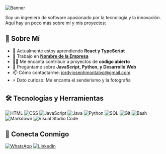 ![Banner](https://mi-banner-url.com/banner.jpg)

Soy un ingeniero de software apasionado por la tecnología y la innovación. Aquí hay un poco más sobre mí y mis proyectos:

## 🚀 Sobre Mí

- 🌱 Actualmente estoy aprendiendo **React y TypeScript**
- 💼 Trabajo en **[Nombre de la Empresa](https://empresa.com)**
- 🧑‍💻 Me encanta contribuir a proyectos de **código abierto**
- 💬 Pregúntame sobre **JavaScript, Python, y Desarrollo Web**
- 📫 Cómo contactarme: [jordyjosephmontalvo@gmail.com](mailto:jordyjosephmontalvo@gmail.com)
- ⚡ Dato curioso: Me encanta el senderismo y la fotografía

## 🛠️ Tecnologías y Herramientas

![HTML](https://img.shields.io/badge/-HTML-E34F26?style=flat-square&logo=html5&logoColor=white)
![CSS](https://img.shields.io/badge/-CSS-1572B6?style=flat-square&logo=css3&logoColor=white)
![JavaScript](https://img.shields.io/badge/-JavaScript-black?style=flat-square&logo=javascript)
![Java](https://img.shields.io/badge/-Java-007396?style=flat-square&logo=java&logoColor=white)
![Python](https://img.shields.io/badge/-Python-3776AB?style=flat-square&logo=python&logoColor=white)
![SQL](https://img.shields.io/badge/-SQL-4479A1?style=flat-square&logo=sql&logoColor=white)
![Git](https://img.shields.io/badge/-Git-F05032?style=flat-square&logo=git&logoColor=white)
![Bash](https://img.shields.io/badge/-Bash-4EAA25?style=flat-square&logo=gnu-bash&logoColor=white)
![Markdown](https://img.shields.io/badge/-Markdown-000000?style=flat-square&logo=markdown&logoColor=white)
![Visual Studio Code](https://img.shields.io/badge/-Visual%20Studio%20Code-007ACC?style=flat-square&logo=visual-studio-code&logoColor=white)



## 🔗 Conecta Conmigo
[![WhatsApp](https://img.shields.io/badge/-GitHub-black?style=flat-square&logo=github&logoColor=white)](https://github.com/tu-usuario)
[![LinkedIn](https://img.shields.io/badge/-LinkedIn-blue?style=flat-square&logo=linkedin&logoColor=white)](https://www.linkedin.com/in/jordy-joseph-montalvo/)




